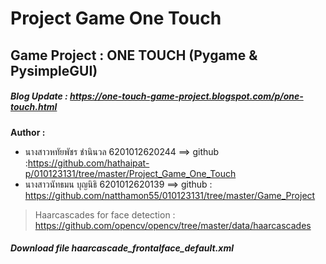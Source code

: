 # Project Game One Touch
## Game Project : ONE TOUCH (Pygame & PysimpleGUI)
##### Blog Update : https://one-touch-game-project.blogspot.com/p/one-touch.html
**Author :**
* นางสาวหทัยพัชร ชำนินวล 6201012620244   ==>   github :https://github.com/hathaipat-p/010123131/tree/master/Project_Game_One_Touch
* นางสาวนัทธมน บุญนิธิ  6201012620139     ==>   github :  https://github.com/natthamon55/010123131/tree/master/Game_Project
> Haarcascades for face detection : https://github.com/opencv/opencv/tree/master/data/haarcascades
##### Download file haarcascade_frontalface_default.xml
